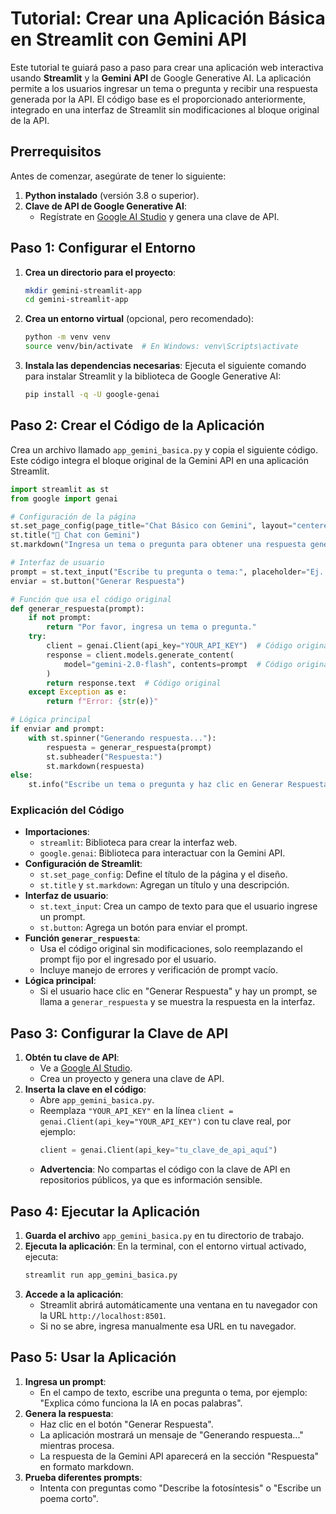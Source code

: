 # Tutorial: Crear una Aplicación Básica en Streamlit con Gemini API

Este tutorial te guiará paso a paso para crear una aplicación web interactiva usando **Streamlit** y la **Gemini API** de Google Generative AI. La aplicación permite a los usuarios ingresar un tema o pregunta y recibir una respuesta generada por la API. El código base es el proporcionado anteriormente, integrado en una interfaz de Streamlit sin modificaciones al bloque original de la API.

## Prerrequisitos

Antes de comenzar, asegúrate de tener lo siguiente:

1. **Python instalado** (versión 3.8 o superior).
2. **Clave de API de Google Generative AI**:
   - Regístrate en [Google AI Studio](https://aistudio.google.com/) y genera una clave de API.


## Paso 1: Configurar el Entorno

1. **Crea un directorio para el proyecto**:
   ```bash
   mkdir gemini-streamlit-app
   cd gemini-streamlit-app
   ```

2. **Crea un entorno virtual** (opcional, pero recomendado):
   ```bash
   python -m venv venv
   source venv/bin/activate  # En Windows: venv\Scripts\activate
   ```

3. **Instala las dependencias necesarias**:
   Ejecuta el siguiente comando para instalar Streamlit y la biblioteca de Google Generative AI:
   ```bash
   pip install -q -U google-genai
   ```

## Paso 2: Crear el Código de la Aplicación

Crea un archivo llamado `app_gemini_basica.py` y copia el siguiente código. Este código integra el bloque original de la Gemini API en una aplicación Streamlit.

```python
import streamlit as st
from google import genai

# Configuración de la página
st.set_page_config(page_title="Chat Básico con Gemini", layout="centered")
st.title("💬 Chat con Gemini")
st.markdown("Ingresa un tema o pregunta para obtener una respuesta generada por Gemini.")

# Interfaz de usuario
prompt = st.text_input("Escribe tu pregunta o tema:", placeholder="Ej. Explica cómo funciona la IA en pocas palabras")
enviar = st.button("Generar Respuesta")

# Función que usa el código original
def generar_respuesta(prompt):
    if not prompt:
        return "Por favor, ingresa un tema o pregunta."
    try:
        client = genai.Client(api_key="YOUR_API_KEY")  # Código original
        response = client.models.generate_content(
            model="gemini-2.0-flash", contents=prompt  # Código original con prompt dinámico
        )
        return response.text  # Código original
    except Exception as e:
        return f"Error: {str(e)}"

# Lógica principal
if enviar and prompt:
    with st.spinner("Generando respuesta..."):
        respuesta = generar_respuesta(prompt)
        st.subheader("Respuesta:")
        st.markdown(respuesta)
else:
    st.info("Escribe un tema o pregunta y haz clic en Generar Respuesta.")
```

### Explicación del Código

- **Importaciones**:
  - `streamlit`: Biblioteca para crear la interfaz web.
  - `google.genai`: Biblioteca para interactuar con la Gemini API.
- **Configuración de Streamlit**:
  - `st.set_page_config`: Define el título de la página y el diseño.
  - `st.title` y `st.markdown`: Agregan un título y una descripción.
- **Interfaz de usuario**:
  - `st.text_input`: Crea un campo de texto para que el usuario ingrese un prompt.
  - `st.button`: Agrega un botón para enviar el prompt.
- **Función `generar_respuesta`**:
  - Usa el código original sin modificaciones, solo reemplazando el prompt fijo por el ingresado por el usuario.
  - Incluye manejo de errores y verificación de prompt vacío.
- **Lógica principal**:
  - Si el usuario hace clic en "Generar Respuesta" y hay un prompt, se llama a `generar_respuesta` y se muestra la respuesta en la interfaz.

## Paso 3: Configurar la Clave de API

1. **Obtén tu clave de API**:
   - Ve a [Google AI Studio](https://aistudio.google.com/).
   - Crea un proyecto y genera una clave de API.
2. **Inserta la clave en el código**:
   - Abre `app_gemini_basica.py`.
   - Reemplaza `"YOUR_API_KEY"` en la línea `client = genai.Client(api_key="YOUR_API_KEY")` con tu clave real, por ejemplo:
     ```python
     client = genai.Client(api_key="tu_clave_de_api_aquí")
     ```
   - **Advertencia**: No compartas el código con la clave de API en repositorios públicos, ya que es información sensible.

## Paso 4: Ejecutar la Aplicación

1. **Guarda el archivo** `app_gemini_basica.py` en tu directorio de trabajo.
2. **Ejecuta la aplicación**:
   En la terminal, con el entorno virtual activado, ejecuta:
   ```bash
   streamlit run app_gemini_basica.py
   ```
3. **Accede a la aplicación**:
   - Streamlit abrirá automáticamente una ventana en tu navegador con la URL `http://localhost:8501`.
   - Si no se abre, ingresa manualmente esa URL en tu navegador.

## Paso 5: Usar la Aplicación

1. **Ingresa un prompt**:
   - En el campo de texto, escribe una pregunta o tema, por ejemplo: "Explica cómo funciona la IA en pocas palabras".
2. **Genera la respuesta**:
   - Haz clic en el botón "Generar Respuesta".
   - La aplicación mostrará un mensaje de "Generando respuesta..." mientras procesa.
   - La respuesta de la Gemini API aparecerá en la sección "Respuesta" en formato markdown.
3. **Prueba diferentes prompts**:
   - Intenta con preguntas como "Describe la fotosíntesis" o "Escribe un poema corto".
